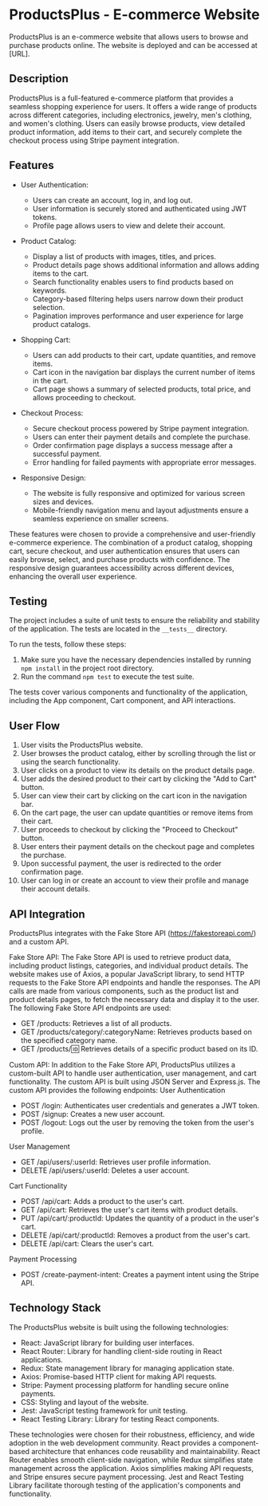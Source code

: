 # ProductsPlus - E-commerce Website

ProductsPlus is an e-commerce website that allows users to browse and purchase products online. The website is deployed and can be accessed at [URL].

## Description

ProductsPlus is a full-featured e-commerce platform that provides a seamless shopping experience for users. It offers a wide range of products across different categories, including electronics, jewelry, men's clothing, and women's clothing. Users can easily browse products, view detailed product information, add items to their cart, and securely complete the checkout process using Stripe payment integration.

## Features

- User Authentication:

  - Users can create an account, log in, and log out.
  - User information is securely stored and authenticated using JWT tokens.
  - Profile page allows users to view and delete their account.

- Product Catalog:

  - Display a list of products with images, titles, and prices.
  - Product details page shows additional information and allows adding items to the cart.
  - Search functionality enables users to find products based on keywords.
  - Category-based filtering helps users narrow down their product selection.
  - Pagination improves performance and user experience for large product catalogs.

- Shopping Cart:

  - Users can add products to their cart, update quantities, and remove items.
  - Cart icon in the navigation bar displays the current number of items in the cart.
  - Cart page shows a summary of selected products, total price, and allows proceeding to checkout.

- Checkout Process:

  - Secure checkout process powered by Stripe payment integration.
  - Users can enter their payment details and complete the purchase.
  - Order confirmation page displays a success message after a successful payment.
  - Error handling for failed payments with appropriate error messages.

- Responsive Design:
  - The website is fully responsive and optimized for various screen sizes and devices.
  - Mobile-friendly navigation menu and layout adjustments ensure a seamless experience on smaller screens.

These features were chosen to provide a comprehensive and user-friendly e-commerce experience. The combination of a product catalog, shopping cart, secure checkout, and user authentication ensures that users can easily browse, select, and purchase products with confidence. The responsive design guarantees accessibility across different devices, enhancing the overall user experience.

## Testing

The project includes a suite of unit tests to ensure the reliability and stability of the application. The tests are located in the `__tests__` directory.

To run the tests, follow these steps:

1. Make sure you have the necessary dependencies installed by running `npm install` in the project root directory.
2. Run the command `npm test` to execute the test suite.

The tests cover various components and functionality of the application, including the App component, Cart component, and API interactions.

## User Flow

1. User visits the ProductsPlus website.
2. User browses the product catalog, either by scrolling through the list or using the search functionality.
3. User clicks on a product to view its details on the product details page.
4. User adds the desired product to their cart by clicking the "Add to Cart" button.
5. User can view their cart by clicking on the cart icon in the navigation bar.
6. On the cart page, the user can update quantities or remove items from their cart.
7. User proceeds to checkout by clicking the "Proceed to Checkout" button.
8. User enters their payment details on the checkout page and completes the purchase.
9. Upon successful payment, the user is redirected to the order confirmation page.
10. User can log in or create an account to view their profile and manage their account details.

## API Integration

ProductsPlus integrates with the Fake Store API (https://fakestoreapi.com/) and a custom API.

Fake Store API:
The Fake Store API is used to retrieve product data, including product listings, categories, and individual product details. The website makes use of Axios, a popular JavaScript library, to send HTTP requests to the Fake Store API endpoints and handle the responses. The API calls are made from various components, such as the product list and product details pages, to fetch the necessary data and display it to the user.
The following Fake Store API endpoints are used:

- GET /products: Retrieves a list of all products.
- GET /products/category/:categoryName: Retrieves products based on the specified category name.
- GET /products/:id: Retrieves details of a specific product based on its ID.

Custom API:
In addition to the Fake Store API, ProductsPlus utilizes a custom-built API to handle user authentication, user management, and cart functionality. The custom API is built using JSON Server and Express.js.
The custom API provides the following endpoints:
User Authentication

- POST /login: Authenticates user credentials and generates a JWT token.
- POST /signup: Creates a new user account.
- POST /logout: Logs out the user by removing the token from the user's profile.

User Management

- GET /api/users/:userId: Retrieves user profile information.
- DELETE /api/users/:userId: Deletes a user account.

Cart Functionality

- POST /api/cart: Adds a product to the user's cart.
- GET /api/cart: Retrieves the user's cart items with product details.
- PUT /api/cart/:productId: Updates the quantity of a product in the user's cart.
- DELETE /api/cart/:productId: Removes a product from the user's cart.
- DELETE /api/cart: Clears the user's cart.

Payment Processing

- POST /create-payment-intent: Creates a payment intent using the Stripe API.

## Technology Stack

The ProductsPlus website is built using the following technologies:

- React: JavaScript library for building user interfaces.
- React Router: Library for handling client-side routing in React applications.
- Redux: State management library for managing application state.
- Axios: Promise-based HTTP client for making API requests.
- Stripe: Payment processing platform for handling secure online payments.
- CSS: Styling and layout of the website.
- Jest: JavaScript testing framework for unit testing.
- React Testing Library: Library for testing React components.

These technologies were chosen for their robustness, efficiency, and wide adoption in the web development community. React provides a component-based architecture that enhances code reusability and maintainability. React Router enables smooth client-side navigation, while Redux simplifies state management across the application. Axios simplifies making API requests, and Stripe ensures secure payment processing. Jest and React Testing Library facilitate thorough testing of the application's components and functionality.
